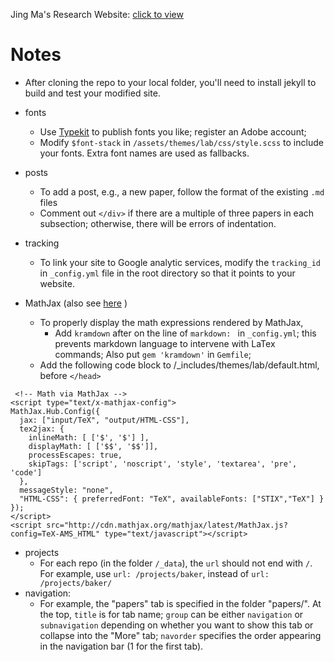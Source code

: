 Jing Ma's Research Website: [click to view](http://drjingma.com)

# Notes

* After cloning the repo to your local folder, you'll need to install jekyll to build and test your modified site. 

* fonts
	- Use [Typekit](https://typekit.com/) to publish fonts you like; register an Adobe account;
	- Modify `$font-stack` in `/assets/themes/lab/css/style.scss` to include your fonts. Extra font names are used as fallbacks.
* posts
    - To add a post, e.g., a new paper, follow the format of the existing `.md` files
    - Comment out `</div>` if there are a multiple of three papers in each subsection; otherwise, there will be errors of indentation. 
* tracking
	- To link your site to Google analytic services, modify the `tracking_id` in `_config.yml` file in the root directory so that it points to your website.
* MathJax (also see [here](http://www.idryman.org/blog/2012/03/10/writing-math-equations-on-octopress/) )
	- To properly display the math expressions rendered by MathJax, 
		+ Add `kramdown` after on the line of `markdown: ` in `_config.yml`; this prevents markdown language to intervene with LaTex commands; Also put `gem 'kramdown'` in `Gemfile`;
	- Add the following code block to /_includes/themes/lab/default.html, before `</head>`
	
>
     <!-- Math via MathJax -->
	<script type="text/x-mathjax-config">
	MathJax.Hub.Config({
	  jax: ["input/TeX", "output/HTML-CSS"],
	  tex2jax: {
	    inlineMath: [ ['$', '$'] ],
	    displayMath: [ ['$$', '$$']],
	    processEscapes: true,
	    skipTags: ['script', 'noscript', 'style', 'textarea', 'pre', 'code']
	  },
	  messageStyle: "none",
	  "HTML-CSS": { preferredFont: "TeX", availableFonts: ["STIX","TeX"] }
	});
	</script>
	<script src="http://cdn.mathjax.org/mathjax/latest/MathJax.js?config=TeX-AMS_HTML" type="text/javascript"></script>

* projects
    - For each repo (in the folder `/_data`), the `url` should not end with `/`. For example, use `url: /projects/baker`, instead of `url: /projects/baker/`
* navigation:
    - For example, the "papers" tab is specified in the folder "papers/". At the top, `title` is for tab name; `group` can be either `navigation` or `subnavigation` depending on whether you want to show this tab or collapse into the "More" tab; `navorder` specifies the order appearing in the navigation bar (1 for the first tab).
